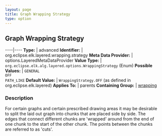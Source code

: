 ```yaml
---
layout: page
title: Graph Wrapping Strategy
type: option
---
```

## Graph Wrapping Strategy

----|----
**Type:** | advanced
**Identifier:** | org.eclipse.elk.layered.wrapping.strategy
**Meta Data Provider:** | options.LayeredMetaDataProvider
**Value Type:** | `org.eclipse.elk.alg.layered.options.WrappingStrategy` (Enum)
**Possible Values:** | `GENERAL`<br>`OFF`<br>`PATH_LIKE`
**Default Value:** | `WrappingStrategy.OFF` (as defined in org.eclipse.elk.layered)
**Applies To:** | parents
**Containing Group:** | [wrapping](org-eclipse-elk-layered-wrapping)

### Description

For certain graphs and certain prescribed drawing areas it may be desirable to split the laid out graph into chunks that are placed side by side. The edges that connect different chunks are 'wrapped' around from the end of one chunk to the start of the other chunk. The points between the chunks are referred to as 'cuts'.
